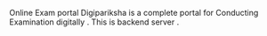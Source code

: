 Online Exam portal Digipariksha is a complete portal for Conducting Examination digitally .
This is backend server . 
